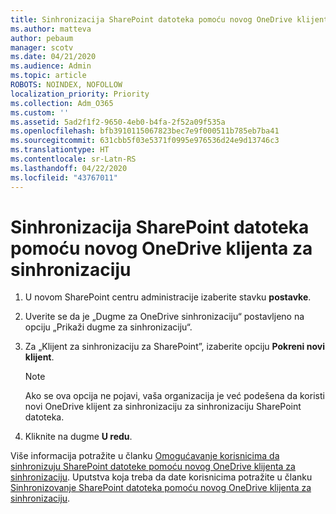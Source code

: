 ```yaml
---
title: Sinhronizacija SharePoint datoteka pomoću novog OneDrive klijenta za sinhronizaciju
ms.author: matteva
author: pebaum
manager: scotv
ms.date: 04/21/2020
ms.audience: Admin
ms.topic: article
ROBOTS: NOINDEX, NOFOLLOW
localization_priority: Priority
ms.collection: Adm_O365
ms.custom: ''
ms.assetid: 5ad2f1f2-9650-4eb0-b4fa-2f52a09f535a
ms.openlocfilehash: bfb3910115067823bec7e9f000511b785eb7ba41
ms.sourcegitcommit: 631cbb5f03e5371f0995e976536d24e9d13746c3
ms.translationtype: HT
ms.contentlocale: sr-Latn-RS
ms.lasthandoff: 04/22/2020
ms.locfileid: "43767011"
---
```

# <a name="sync-sharepoint-files-with-the-new-onedrive-sync-client"></a>Sinhronizacija SharePoint datoteka pomoću novog OneDrive klijenta za sinhronizaciju

1. U novom SharePoint centru administracije izaberite stavku **postavke**.
    
2. Uverite se da je „Dugme za OneDrive sinhronizaciju“ postavljeno na opciju „Prikaži dugme za sinhronizaciju“. 
    
3. Za „Klijent za sinhronizaciju za SharePoint”, izaberite opciju **Pokreni novi klijent**.
    
    > [!NOTE]
    > Ako se ova opcija ne pojavi, vaša organizacija je već podešena da koristi novi OneDrive klijent za sinhronizaciju za sinhronizaciju SharePoint datoteka. 
  
4. Kliknite na dugme **U redu**.
    
Više informacija potražite u članku [Omogućavanje korisnicima da sinhronizuju SharePoint datoteke pomoću novog OneDrive klijenta za sinhronizaciju](https://go.microsoft.com/fwlink/?linkid=866433). Uputstva koja treba da date korisnicima potražite u članku [Sinhronizovanje SharePoint datoteka pomoću novog OneDrive klijenta za sinhronizaciju](https://go.microsoft.com/fwlink/?linkid=866427).
  

